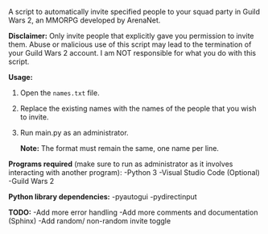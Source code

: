 A script to automatically invite specified people to your squad party in Guild Wars 2, an MMORPG developed by ArenaNet.


**Disclaimer:** Only invite people that explicitly gave you permission to invite them. Abuse or malicious use of this script may lead to the termination of your Guild Wars 2 account.
I am NOT responsible for what you do with this script.


**Usage:**  
1. Open the `names.txt` file.
2. Replace the existing names with the names of the people that you wish to invite.
3. Run main.py as an administrator.

    **Note:** The format must remain the same, one name per line.


**Programs required** (make sure to run as administrator as it involves interacting with another program):
-Python 3
-Visual Studio Code (Optional)
-Guild Wars 2


**Python library dependencies:**
-pyautogui
-pydirectinput


**TODO:**
-Add more error handling
-Add more comments and documentation (Sphinx)
-Add random/ non-random invite toggle